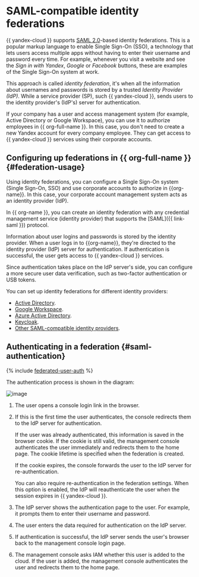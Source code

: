 # SAML-compatible identity federations

{{ yandex-cloud }} supports [SAML 2.0](https://wiki.oasis-open.org/security)-based identity federations. This is a popular markup language to enable Single Sign-On (SSO), a technology that lets users access multiple apps without having to enter their username and password every time. For example, whenever you visit a website and see the _Sign in with Yandex_, _Google_ or _Facebook_ buttons, these are examples of the Single Sign-On system at work.

This approach is called _identity federation_, it's when all the information about usernames and passwords is stored by a trusted _Identity Provider (IdP)_. While a service provider (SP), such {{ yandex-cloud }}, sends users to the identity provider's (IdP's) server for authentication.

If your company has a user and access management system (for example, Active Directory or Google Workspace), you can use it to authorize employees in {{ org-full-name }}. In this case, you don't need to create a new Yandex account for every company employee. They can get access to {{ yandex-cloud }} services using their corporate accounts.

## Configuring up federations in {{ org-full-name }} {#federation-usage}

Using identity federations, you can configure a Single Sign-On system (Single Sign-On, SSO) and use corporate accounts to authorize in {{org-name}}. In this case, your corporate account management system acts as an identity provider (IdP).

In {{ org-name }}, you can create an identity federation with any credential management service (identity provider) that supports the [SAML]({{ link-saml }}) protocol.

Information about user logins and passwords is stored by the identity provider. When a user logs in to {{org-name}}, they're directed to the identity provider (IdP) server for authentication. If authentication is successful, the user gets access to {{ yandex-cloud }} services.

Since authentication takes place on the IdP server's side, you can configure a more secure user data verification, such as two-factor authentication or USB tokens.

You can set up identity federations for different identity providers:

* [Active Directory](operations/federations/integration-adfs.md).
* [Google Workspace](operations/federations/integration-gworkspace.md).
* [Azure Active Directory](operations/federations/integration-azure.md).
* [Keycloak](operations/federations/integration-keycloak.md).
* [Other SAML-compatible identity providers](operations/federations/integration-common.md).

## Authenticating in a federation {#saml-authentication}

{% include [federated-user-auth](../_includes/iam/federated-user-auth.md) %}

The authentication process is shown in the diagram:

![image](../_assets/iam/federations/saml-authentication.svg)

1. The user opens a console login link in the browser.

1. If this is the first time the user authenticates, the console redirects them to the IdP server for authentication.

   If the user was already authenticated, this information is saved in the browser cookie. If the cookie is still valid, the management console authenticates the user immediately and redirects them to the home page. The cookie lifetime is specified when the federation is created.

   If the cookie expires, the console forwards the user to the IdP server for re-authentication.

   You can also require re-authentication in the federation settings. When this option is enabled, the IdP will reauthenticate the user when the session expires in {{ yandex-cloud }}.

1. The IdP server shows the authentication page to the user. For example, it prompts them to enter their username and password.

1. The user enters the data required for authentication on the IdP server.

1. If authentication is successful, the IdP server sends the user's browser back to the management console login page.

1. The management console asks IAM whether this user is added to the cloud. If the user is added, the management console authenticates the user and redirects them to the home page.
